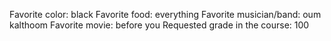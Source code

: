 Favorite color: black
Favorite food: everything 
Favorite musician/band: oum kalthoom
Favorite movie: before you
Requested grade in the course: 100
